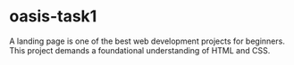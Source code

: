 # oasis-task1
A landing page is one of the best web development projects for beginners. This project demands a foundational understanding of HTML and CSS.
